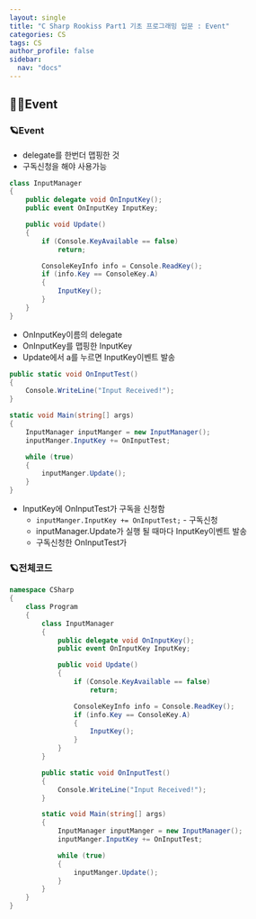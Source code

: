 ```yaml
---
layout: single
title: "C Sharp Rookiss Part1 기초 프로그래밍 입문 : Event"
categories: CS
tags: CS
author_profile: false
sidebar:
  nav: "docs"
---
```


## 🙇‍♀️Event


### 🪐Event

* delegate를 한번더 맵핑한 것
* 구독신청을 해야 사용가능

```cs
class InputManager
{
    public delegate void OnInputKey();
    public event OnInputKey InputKey;

    public void Update()
    {
        if (Console.KeyAvailable == false)
            return;

        ConsoleKeyInfo info = Console.ReadKey();
        if (info.Key == ConsoleKey.A)
        {
            InputKey();
        }
    }
}
```

* OnInputKey이름의 delegate
* OnInputKey를 맵핑한 InputKey
* Update에서 a를 누르면 InputKey이벤트 발송

```cs
public static void OnInputTest()
{
    Console.WriteLine("Input Received!");
}

static void Main(string[] args)
{
    InputManager inputManger = new InputManager();
    inputManger.InputKey += OnInputTest;

    while (true)
    {
        inputManger.Update();
    }
}
```

* InputKey에 OnInputTest가 구독을 신청함
  * `inputManger.InputKey += OnInputTest;` - 구독신청
  * inputManager.Update가 실행 될 때마다 InputKey이벤트 발송
  * 구독신청한 OnInputTest가 

### 🪐전체코드

```cs
namespace CSharp
{
    class Program
    {
        class InputManager
        {
            public delegate void OnInputKey();
            public event OnInputKey InputKey;

            public void Update()
            {
                if (Console.KeyAvailable == false)
                    return;

                ConsoleKeyInfo info = Console.ReadKey();
                if (info.Key == ConsoleKey.A)
                {
                    InputKey();
                }
            }
        }

        public static void OnInputTest()
        {
            Console.WriteLine("Input Received!");
        }

        static void Main(string[] args)
        {
            InputManager inputManger = new InputManager();
            inputManger.InputKey += OnInputTest;

            while (true)
            {
                inputManger.Update();
            }
        }
    }
}
```
